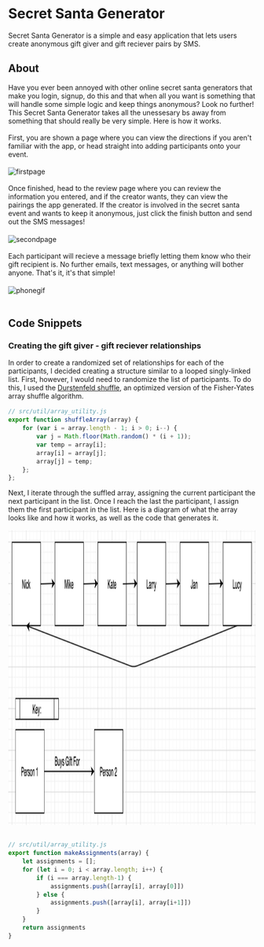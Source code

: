 # Secret Santa Generator
Secret Santa Generator is a simple and easy application that lets users create anonymous gift giver and gift reciever pairs by SMS.

## About
Have you ever been annoyed with other online secret santa generators that make you login, signup, do this and that when all you want is something that will handle some simple logic and keep things anonymous? Look no further! This Secret Santa Generator takes all the unessesary bs away from something that should really be very simple. Here is how it works.
<br></br>
First, you are shown a page where you can view the directions if you aren't familiar with the app, or head straight into adding participants onto your event.
<br></br>
<img align='center' src='./firstpage.gif' alt='firstpage' />
<br></br>
Once finished, head to the review page where you can review the information you entered, and if the creator wants, they can view the pairings the app generated. If the creator is involved in the secret santa event and wants to keep it anonymous, just click the finish button and send out the SMS messages!
<br></br>
<img align='center' src='./second-page.gif' alt='secondpage' />
<br></br>
Each participant will recieve a message briefly letting them know who their gift recipient is. No further emails, text messages, or anything will bother anyone. That's it, it's that simple!
<br></br>
<img align='center' height="600px" src='./phonegif.gif' alt='phonegif' />
<br></br>

## Code Snippets
### Creating the gift giver - gift reciever relationships
In order to create a randomized set of relationships for each of the participants, I decided creating a structure similar to a looped singly-linked list. First, however, I would need to randomize the list of participants. To do this, I used the <a href="https://en.wikipedia.org/wiki/Fisher%E2%80%93Yates_shuffle#The_modern_algorithm">Durstenfeld shuffle</a>, an optimized version of the Fisher-Yates array shuffle algorithm. 
```Javascript
// src/util/array_utility.js
export function shuffleArray(array) {
    for (var i = array.length - 1; i > 0; i--) {
        var j = Math.floor(Math.random() * (i + 1));
        var temp = array[i];
        array[i] = array[j];
        array[j] = temp;
    };
};
```
Next, I iterate through the suffled array, assigning the current participant the next participant in the list. Once I reach the last the participant, I assign them the first participant in the list. Here is a diagram of what the array looks like and how it works, as well as the code that generates it.
<br></br>
<img align='center' height="600px" src='./Screen Shot 2020-12-12 at 4.12.25 PM.png' alt='phonegif' />
<br></br>
```Javascript
// src/util/array_utility.js
export function makeAssignments(array) {
    let assignments = [];
    for (let i = 0; i < array.length; i++) {
        if (i === array.length-1) {
            assignments.push([array[i], array[0]])
        } else {
            assignments.push([array[i], array[i+1]])
        }
    }
    return assignments
}
```
